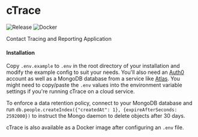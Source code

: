 # cTrace
![Release](https://img.shields.io/badge/release-v1.1.14-alpha?style=for-the-badge&color=green)
![Docker](https://img.shields.io/badge/docker-cgtrace/ctrace-blue?link=https://hub.docker.com/repository/docker/cgtrace/ctrace&style=for-the-badge&logo=docker)

Contact Tracing and Reporting Application

#### Installation

Copy `.env.example` to `.env` in the root directory of your installation and modify the example config to suit your needs. You'll also need an [Auth0](https://auth0.com) account as well as a MongoDB database from a service like [Atlas](https://www.mongodb.com/cloud/atlas). You might need to copy/paste the `.env` values into the environment variable settings if you're running cTrace on a cloud service.

To enforce a data retention policy, connect to your MongoDB database and run `db.people.createIndex({"createdAt": 1}, {expireAfterSeconds: 2592000})` to instruct the Mongo daemon to delete objects after 30 days.

cTrace is also available as a Docker image after configuring an `.env` file.  

